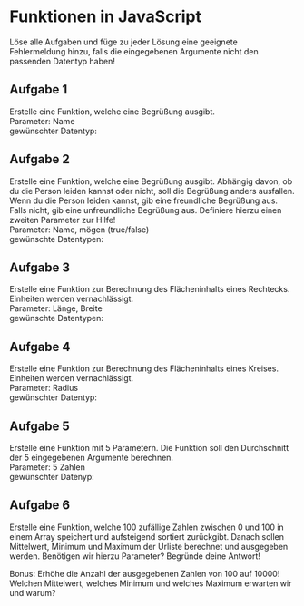 # Funktionen in JavaScript

Löse alle Aufgaben und füge zu jeder Lösung eine geeignete Fehlermeldung hinzu, falls die eingegebenen Argumente nicht den passenden Datentyp haben!

## Aufgabe 1

Erstelle eine Funktion, welche eine Begrüßung ausgibt. <br>
Parameter: Name <br>
gewünschter Datentyp:

## Aufgabe 2

Erstelle eine Funktion, welche eine Begrüßung ausgibt. Abhängig davon, ob du die Person leiden kannst oder nicht, soll die Begrüßung anders ausfallen. Wenn du die Person leiden kannst, gib eine freundliche Begrüßung aus. Falls nicht, gib eine unfreundliche Begrüßung aus. Definiere hierzu einen zweiten Parameter zur Hilfe! <br>
Parameter: Name, mögen (true/false) <br>
gewünschte Datentypen: 

## Aufgabe 3

Erstelle eine Funktion zur Berechnung des Flächeninhalts eines Rechtecks. Einheiten werden vernachlässigt.  <br>
Parameter: Länge, Breite <br>
gewünschte Datentypen: 

## Aufgabe 4

Erstelle eine Funktion zur Berechnung des Flächeninhalts eines Kreises. Einheiten werden vernachlässigt. <br>
Parameter: Radius <br>
gewünschter Datentyp:

## Aufgabe 5

Erstelle eine Funktion mit 5 Parametern. Die Funktion soll den Durchschnitt der 5 eingegebenen Argumente berechnen. <br>
Parameter: 5 Zahlen <br>
gewünschter Datenyp:

## Aufgabe 6

Erstelle eine Funktion, welche 100 zufällige Zahlen zwischen 0 und 100 in einem Array speichert und aufsteigend sortiert zurückgibt. Danach sollen Mittelwert, Minimum und Maximum der Urliste berechnet und ausgegeben werden. Benötigen wir hierzu Parameter? Begründe deine Antwort!

Bonus: Erhöhe die Anzahl der ausgegebenen Zahlen von 100 auf 10000! Welchen Mittelwert, welches Minimum und welches Maximum erwarten wir und warum?
